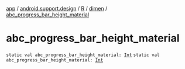 [app](../../../index.md) / [android.support.design](../../index.md) / [R](../index.md) / [dimen](index.md) / [abc_progress_bar_height_material](./abc_progress_bar_height_material.md)

# abc_progress_bar_height_material

`static val abc_progress_bar_height_material: `[`Int`](https://kotlinlang.org/api/latest/jvm/stdlib/kotlin/-int/index.html)
`static val abc_progress_bar_height_material: `[`Int`](https://kotlinlang.org/api/latest/jvm/stdlib/kotlin/-int/index.html)